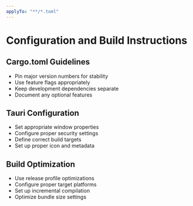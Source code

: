 ```yaml
---
applyTo: "**/*.toml"
---
```


# Configuration and Build Instructions

## Cargo.toml Guidelines

- Pin major version numbers for stability
- Use feature flags appropriately
- Keep development dependencies separate
- Document any optional features

## Tauri Configuration

- Set appropriate window properties
- Configure proper security settings
- Define correct build targets
- Set up proper icon and metadata

## Build Optimization

- Use release profile optimizations
- Configure proper target platforms
- Set up incremental compilation
- Optimize bundle size settings
